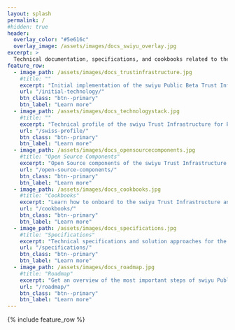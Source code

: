 ```yaml
---
layout: splash
permalink: /
#hidden: true
header:
  overlay_color: "#5e616c"
  overlay_image: /assets/images/docs_swiyu_overlay.jpg
excerpt: >
  Technical documentation, specifications, and cookbooks related to the swiyu Public Beta Trust Infrastructure. 
feature_row:
  - image_path: /assets/images/docs_trustinfrastructure.jpg
    #title: ""
    excerpt: "Initial implementation of the swiyu Public Beta Trust Infrastructure"
    url: "/initial-technology/"
    btn_class: "btn--primary"
    btn_label: "Learn more"
  - image_path: /assets/images/docs_technologystack.jpg
    #title: ""
    excerpt: "Technical profile of the swiyu Trust Infrastructure for Public Beta"
    url: "/swiss-profile/"
    btn_class: "btn--primary"
    btn_label: "Learn more"
  - image_path: /assets/images/docs_opensourcecomponents.jpg
    #title: "Open Source Components"
    excerpt: "Open Source components of the swiyu Trust Infrastructure provided by the confederation"
    url: "/open-source-components/"
    btn_class: "btn--primary"
    btn_label: "Learn more"
  - image_path: /assets/images/docs_cookbooks.jpg
    #title: "Cookbooks"
    excerpt: "Learn how to onboard to the swiyu Trust Infrastructure and to manage your use case"
    url: "/cookbooks/"
    btn_class: "btn--primary"
    btn_label: "Learn more"
  - image_path: /assets/images/docs_specifications.jpg
    #title: "Specifications"
    excerpt: "Technical specifications and solution approaches for the swiyu Trust Infrastructure"
    url: "/specifications/"
    btn_class: "btn--primary"
    btn_label: "Learn more"
  - image_path: /assets/images/docs_roadmap.jpg
    #title: "Roadmap"
    excerpt: "Get an overview of the most important steps of swiyu Public Beta"
    url: "/roadmap/"
    btn_class: "btn--primary"
    btn_label: "Learn more"
---
```


{% include feature_row %}
